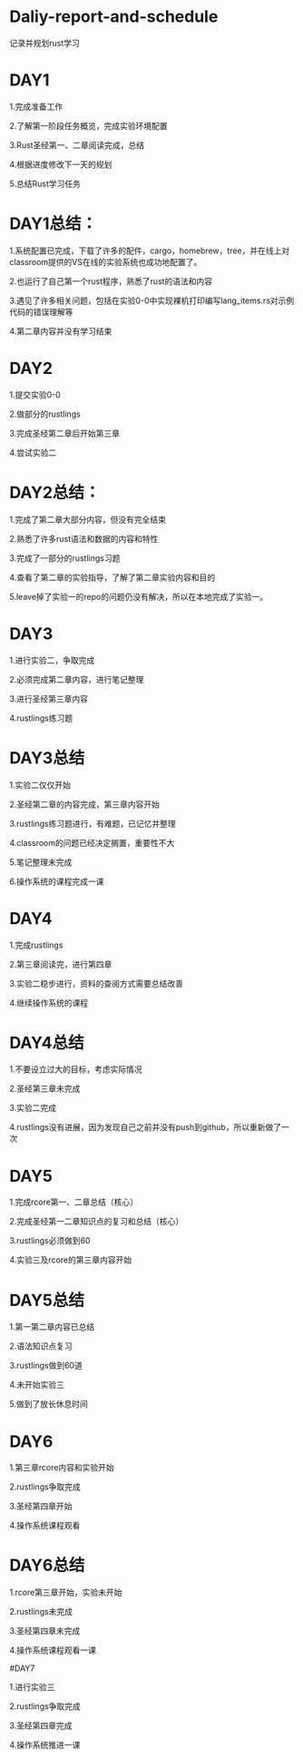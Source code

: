 # Daliy-report-and-schedule
记录并规划rust学习
# DAY1
  1.完成准备工作
  
  2.了解第一阶段任务概览，完成实验环境配置
  
  3.Rust圣经第一、二章阅读完成，总结
  
  4.根据进度修改下一天的规划
  
  5.总结Rust学习任务
# DAY1总结：
  
  1.系统配置已完成，下载了许多的配件，cargo，homebrew，tree，并在线上对classroom提供的VS在线的实验系统也成功地配置了。
  
  2.也运行了自己第一个rust程序，熟悉了rust的语法和内容
  
  3.遇见了许多相关问题，包括在实验0-0中实现裸机打印编写lang_items.rs对示例代码的错误理解等
  
  4.第二章内容并没有学习结束
  
# DAY2
1.提交实验0-0

2.做部分的rustlings

3.完成圣经第二章后开始第三章

4.尝试实验二

# DAY2总结：

1.完成了第二章大部分内容，但没有完全结束

2.熟悉了许多rust语法和数据的内容和特性

3.完成了一部分的rustlings习题

4.查看了第二章的实验指导，了解了第二章实验内容和目的

5.leave掉了实验一的repo的问题仍没有解决，所以在本地完成了实验一。

# DAY3
1.进行实验二，争取完成

2.必须完成第二章内容，进行笔记整理

3.进行圣经第三章内容

4.rustlings练习题

# DAY3总结

1.实验二仅仅开始

2.圣经第二章的内容完成，第三章内容开始

3.rustlings练习题进行，有难题，已记忆并整理

4.classroom的问题已经决定搁置，重要性不大

5.笔记整理未完成

6.操作系统的课程完成一课

# DAY4

1.完成rustlings

2.第三章阅读完，进行第四章

3.实验二稳步进行，资料的查阅方式需要总结改善

4.继续操作系统的课程

# DAY4总结

1.不要设立过大的目标，考虑实际情况

2.圣经第三章未完成

3.实验二完成

4.rustlings没有进展，因为发现自己之前并没有push到github，所以重新做了一次

# DAY5

1.完成rcore第一、二章总结（核心）

2.完成圣经第一二章知识点的复习和总结（核心）

3.rustlings必须做到60

4.实验三及rcore的第三章内容开始

# DAY5总结
1.第一第二章内容已总结

2.语法知识点复习

3.rustlings做到60道

4.未开始实验三

5.做到了放长休息时间

# DAY6

1.第三章rcore内容和实验开始

2.rustlings争取完成

3.圣经第四章开始

4.操作系统课程观看

# DAY6总结

1.rcore第三章开始，实验未开始

2.rustlings未完成

3.圣经第四章未完成

4.操作系统课程观看一课

#DAY7

1.进行实验三

2.rustlings争取完成

3.圣经第四章完成

4.操作系统推进一课


